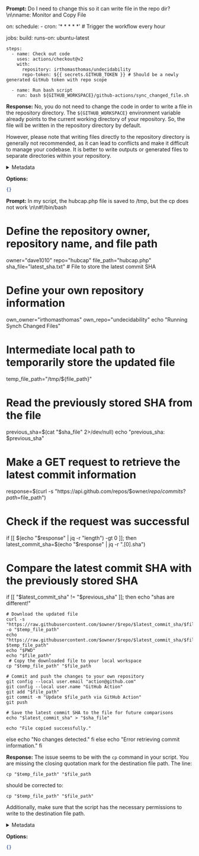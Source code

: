 **Prompt:**
Do I need to change this so it can write file in the repo dir? \n\nname: Monitor and Copy File

on: 
  schedule:
    - cron: '* * * * *' # Trigger the workflow every hour

jobs:
  build:
    runs-on: ubuntu-latest

    steps:
      - name: Check out code
        uses: actions/checkout@v2
        with:
          repository: irthomasthomas/undecidability
          repo-token: ${{ secrets.GITHUB_TOKEN }} # Should be a newly generated GitHub token with repo scope

      - name: Run bash script
        run: bash ${GITHUB_WORKSPACE}/github-actions/sync_changed_file.sh

**Response:**
No, you do not need to change the code in order to write a file in the repository directory. The `${GITHUB_WORKSPACE}` environment variable already points to the current working directory of your repository. So, the file will be written in the repository directory by default.

However, please note that writing files directly to the repository directory is generally not recommended, as it can lead to conflicts and make it difficult to manage your codebase. It is better to write outputs or generated files to separate directories within your repository.

<details><summary>Metadata</summary>

- Duration: 2436 ms
- Datetime: 2023-09-07T21:31:17.855947
- Model: gpt-3.5-turbo-0613

</details>

**Options:**
```json
{}
```

**Prompt:**
In my script, the hubcap.php file is saved to /tmp, but the cp does not work \n\n#!/bin/bash

# Define the repository owner, repository name, and file path
owner="dave1010"
repo="hubcap"
file_path="hubcap.php"
sha_file="latest_sha.txt" # File to store the latest commit SHA

# Define your own repository information
own_owner="irthomasthomas"
own_repo="undecidability"
echo "Running Synch Changed Files"
# Intermediate local path to temporarily store the updated file
temp_file_path="/tmp/${file_path}"

# Read the previously stored SHA from the file
previous_sha=$(cat "$sha_file" 2>/dev/null)
echo "previous_sha: $previous_sha"
# Make a GET request to retrieve the latest commit information
response=$(curl -s "https://api.github.com/repos/$owner/$repo/commits?path=$file_path")

# Check if the request was successful
if [[ $(echo "$response" | jq -r "length") -gt 0 ]]; then
    latest_commit_sha=$(echo "$response" | jq -r ".[0].sha")

  # Compare the latest commit SHA with the previously stored SHA
  if [[ "$latest_commit_sha" != "$previous_sha" ]]; then
    echo "shas are different!"

    # Download the updated file
    curl -s "https://raw.githubusercontent.com/$owner/$repo/$latest_commit_sha/$file_path" -o "$temp_file_path"
    echo "https://raw.githubusercontent.com/$owner/$repo/$latest_commit_sha/$file_path $temp_file_path"
    echo "$PWD"
    echo "$file_path"
     # Copy the downloaded file to your local workspace
    cp "$temp_file_path" "$file_path

    # Commit and push the changes to your own repository
    git config --local user.email "action@github.com"
    git config --local user.name "GitHub Action"
    git add "$file_path"
    git commit -m "Update $file_path via GitHub Action"
    git push

    # Save the latest commit SHA to the file for future comparisons
    echo "$latest_commit_sha" > "$sha_file"

    echo "File copied successfully."
  else
    echo "No changes detected."
  fi
else
  echo "Error retrieving commit information."
fi

**Response:**
The issue seems to be with the `cp` command in your script. You are missing the closing quotation mark for the destination file path. The line:
```
cp "$temp_file_path" "$file_path
```
should be corrected to:
```
cp "$temp_file_path" "$file_path"
```
Additionally, make sure that the script has the necessary permissions to write to the destination file path.

<details><summary>Metadata</summary>

- Duration: 2664 ms
- Datetime: 2023-09-07T21:32:53.646667
- Model: gpt-3.5-turbo-0613

</details>

**Options:**
```json
{}
```

